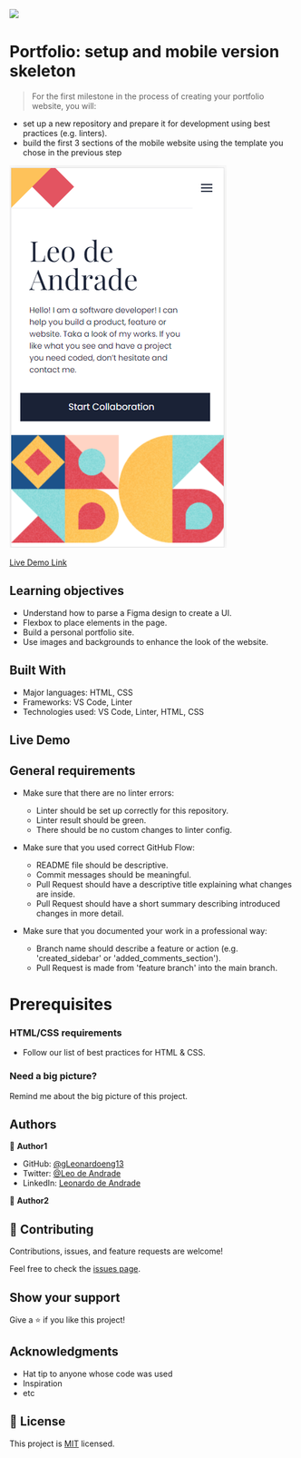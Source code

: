 ![](https://img.shields.io/badge/Microverse-blueviolet)

# Portfolio: setup and mobile version skeleton

> For the first milestone in the process of creating your portfolio website, you will:
- set up a new repository and prepare it for development using best practices (e.g. linters).
- build the first 3 sections of the mobile website using the template you chose in the previous step

![screenshot](images/printScreen.PNG)

[Live Demo Link](https://leonardoeng13.github.io/mobile-portfolio/index.html)

## Learning objectives

- Understand how to parse a Figma design to create a UI.
- Flexbox to place elements in the page.
- Build a personal portfolio site.
- Use images and backgrounds to enhance the look of the website.

## Built With

- Major languages: HTML, CSS
- Frameworks: VS Code, Linter
- Technologies used: VS Code, Linter, HTML, CSS

## Live Demo


## General requirements

- Make sure that there are no linter errors:
    - Linter should be set up correctly for this repository.
    - Linter result should be green.
    - There should be no custom changes to linter config.

- Make sure that you used correct GitHub Flow:
    - README file should be descriptive.
    - Commit messages should be meaningful.
    - Pull Request should have a descriptive title explaining what changes are inside.
    - Pull Request should have a short summary describing introduced changes in more detail.
- Make sure that you documented your work in a professional way:
    - Branch name should describe a feature or action (e.g. 'created_sidebar' or 'added_comments_section').
    - Pull Request is made from 'feature branch' into the main branch.

# Prerequisites

### HTML/CSS requirements
- Follow our list of best practices for HTML & CSS.

### Need a big picture?

Remind me about the big picture of this project.

## Authors

👤 **Author1**

- GitHub: [@gLeonardoeng13](https://github.com/leonardoeng13)
- Twitter: [@Leo de Andrade](https://twitter.com/andrade_leo)
- LinkedIn: [Leonardo de Andrade](https://linkedin.com/in/leonardodeandrade)

👤 **Author2**

## 🤝 Contributing

Contributions, issues, and feature requests are welcome!

Feel free to check the [issues page](../../issues/).

## Show your support

Give a ⭐️ if you like this project!

## Acknowledgments

- Hat tip to anyone whose code was used
- Inspiration
- etc

## 📝 License

This project is [MIT](./MIT.md) licensed.
